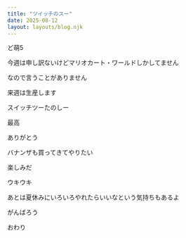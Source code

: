 ```yaml
---
title: "ツイッチのスー"
date: 2025-08-12
layout: layouts/blog.njk
---
```


ど萌5

今週は申し訳ないけどマリオカート・ワールドしかしてません

なので言うことがありません

来週は生産します

スイッチツーたのしー

最高

ありがとう

バナンザも買ってきてやりたい

楽しみだ

ウキウキ

あとは夏休みにいろいろやれたらいいなという気持ちもあるよ

がんばろう

おわり